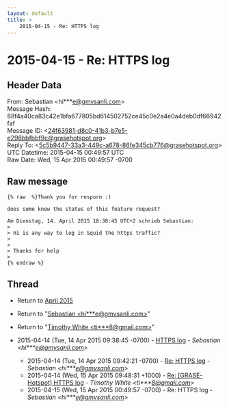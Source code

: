 ```yaml
---
layout: default
title: >
    2015-04-15 - Re: HTTPS log
---
```


# 2015-04-15 - Re: HTTPS log

## Header Data

From: Sebastian \<hi***e@gmvsanli.com\><br>
Message Hash: 88f4a40ca83c42e1bfa677805bd614502752ce45c0e2a4e0a4deb0df66942faf<br>
Message ID: \<24f63981-d8c0-41b3-b7e5-e298bbfbbf9c@grasehotspot.org\><br>
Reply To: \<5c5b9447-33a3-449c-a678-86fe345cb776@grasehotspot.org\><br>
UTC Datetime: 2015-04-15 00:49:57 UTC<br>
Raw Date: Wed, 15 Apr 2015 00:49:57 -0700<br>

## Raw message

```
{% raw  %}Thank you for resporn :)

does some know the status of this feature request?

Am Dienstag, 14. April 2015 18:38:45 UTC+2 schrieb Sebastian:
>
> Hi is any way to log in Squid the https traffic?
>
>
> Thanks for help 
>
{% endraw %}
```

## Thread

+ Return to [April 2015](/archive/2015/04)

+ Return to "[Sebastian <hi***e<span>@</span>gmvsanli.com>](/authors/hi___e_at_gmvsanli_com)"
+ Return to "[Timothy White <ti***8<span>@</span>gmail.com>](/authors/ti___8_at_gmail_com)"

+ 2015-04-14 (Tue, 14 Apr 2015 09:38:45 -0700) - [HTTPS log](/archive/2015/04/85de87f148923e0b04694ca49b2589e6a8556fb6b5e4ad038f8bf4da565bb583) - _Sebastian \<hi***e@gmvsanli.com\>_
  + 2015-04-14 (Tue, 14 Apr 2015 09:42:21 -0700) - [Re: HTTPS log](/archive/2015/04/f78ff80885f6a500848f4cbe4b77d4ca9d4b7955815b9a1579272c49f04fde9d) - _Sebastian \<hi***e@gmvsanli.com\>_
  + 2015-04-14 (Wed, 15 Apr 2015 09:48:31 +1000) - [Re: [GRASE-Hotspot] HTTPS log](/archive/2015/04/a7da26ffa0da86fb41056ba4a4559e421c7dfb3458c5133cdf787d9a149c4ad2) - _Timothy White \<ti***8@gmail.com\>_
  + 2015-04-15 (Wed, 15 Apr 2015 00:49:57 -0700) - Re: HTTPS log - _Sebastian \<hi***e@gmvsanli.com\>_

